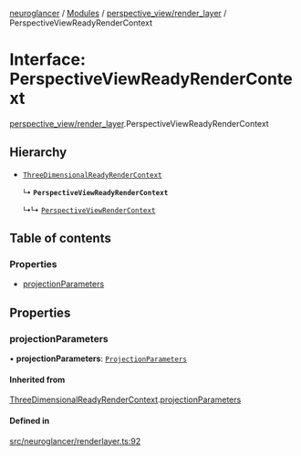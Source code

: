 [neuroglancer](../README.md) / [Modules](../modules.md) / [perspective\_view/render\_layer](../modules/perspective_view_render_layer.md) / PerspectiveViewReadyRenderContext

# Interface: PerspectiveViewReadyRenderContext

[perspective_view/render_layer](../modules/perspective_view_render_layer.md).PerspectiveViewReadyRenderContext

## Hierarchy

- [`ThreeDimensionalReadyRenderContext`](annotation_renderlayer._internal_.ThreeDimensionalReadyRenderContext.md)

  ↳ **`PerspectiveViewReadyRenderContext`**

  ↳↳ [`PerspectiveViewRenderContext`](perspective_view_render_layer.PerspectiveViewRenderContext.md)

## Table of contents

### Properties

- [projectionParameters](perspective_view_render_layer.PerspectiveViewReadyRenderContext.md#projectionparameters)

## Properties

### projectionParameters

• **projectionParameters**: [`ProjectionParameters`](../classes/annotation_base._internal_.ProjectionParameters.md)

#### Inherited from

[ThreeDimensionalReadyRenderContext](annotation_renderlayer._internal_.ThreeDimensionalReadyRenderContext.md).[projectionParameters](annotation_renderlayer._internal_.ThreeDimensionalReadyRenderContext.md#projectionparameters)

#### Defined in

[src/neuroglancer/renderlayer.ts:92](https://github.com/ActiveBrainAtlas2/neuroglancer/blob/1beb5d34/src/neuroglancer/renderlayer.ts#L92)
